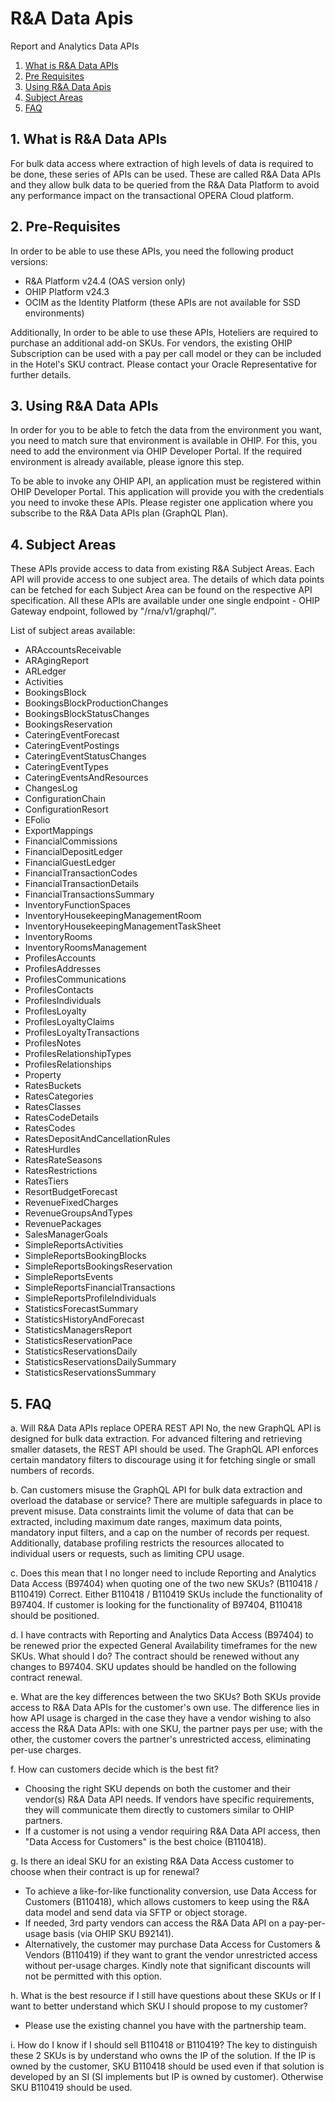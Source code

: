 # R&A Data Apis

Report and Analytics Data APIs

1. [What is R&A Data APIs](#1-what-is-ra-data-apis)
2. [Pre Requisites](#2-pre-requisites)
3. [Using R&A Data Apis](#3-using-ra-data-apis)
4. [Subject Areas](#4-subject-areas)
5. [FAQ](#5-faq)

## 1. What is R&A Data APIs

For bulk data access where extraction of high levels of data is required to be done, these series of APIs can be used. These are called R&A Data APIs and they allow bulk data to be queried from the R&A Data Platform to avoid any performance impact on the transactional OPERA Cloud platform.

## 2. Pre-Requisites

In order to be able to use these APIs, you need the following product versions:

* R&A Platform v24.4 (OAS version only)
* OHIP Platform v24.3
* OCIM as the Identity Platform (these APIs are not available for SSD environments)

Additionally, In order to be able to use these APIs, Hoteliers are required to purchase an additional add-on SKUs. For vendors, the existing OHIP Subscription can be used with a pay per call model or they can be included in the Hotel's SKU contract. Please contact your Oracle Representative for further details.

## 3. Using R&A Data APIs

In order for you to be able to fetch the data from the environment you want, you need to match sure that environment is available in OHIP. For this, you need to add the environment via OHIP Developer Portal. If the required environment is already available, please ignore this step.

To be able to invoke any OHIP API, an application must be registered within OHIP Developer Portal. This application will provide you with the credentials you need to invoke these APIs. Please register one application where you subscribe to the R&A Data APIs plan (GraphQL Plan).

## 4. Subject Areas

These APIs provide access to data from existing R&A Subject Areas. Each API will provide access to one subject area. The details of which data points can be fetched for each Subject Area can be found on the respective API specification.  All these APIs are available under one single endpoint - OHIP Gateway endpoint, followed by "/rna/v1/graphql/".

List of subject areas available:

* ARAccountsReceivable
* ARAgingReport
* ARLedger
* Activities
* BookingsBlock
* BookingsBlockProductionChanges
* BookingsBlockStatusChanges
* BookingsReservation
* CateringEventForecast
* CateringEventPostings
* CateringEventStatusChanges
* CateringEventTypes
* CateringEventsAndResources
* ChangesLog
* ConfigurationChain
* ConfigurationResort
* EFolio
* ExportMappings
* FinancialCommissions
* FinancialDepositLedger
* FinancialGuestLedger
* FinancialTransactionCodes
* FinancialTransactionDetails
* FinancialTransactionsSummary
* InventoryFunctionSpaces
* InventoryHousekeepingManagementRoom
* InventoryHousekeepingManagementTaskSheet
* InventoryRooms
* InventoryRoomsManagement
* ProfilesAccounts
* ProfilesAddresses
* ProfilesCommunications
* ProfilesContacts
* ProfilesIndividuals
* ProfilesLoyalty
* ProfilesLoyaltyClaims
* ProfilesLoyaltyTransactions
* ProfilesNotes
* ProfilesRelationshipTypes
* ProfilesRelationships
* Property
* RatesBuckets
* RatesCategories
* RatesClasses
* RatesCodeDetails
* RatesCodes
* RatesDepositAndCancellationRules
* RatesHurdles
* RatesRateSeasons
* RatesRestrictions
* RatesTiers
* ResortBudgetForecast
* RevenueFixedCharges
* RevenueGroupsAndTypes
* RevenuePackages
* SalesManagerGoals
* SimpleReportsActivities
* SimpleReportsBookingBlocks
* SimpleReportsBookingsReservation
* SimpleReportsEvents
* SimpleReportsFinancialTransactions
* SimpleReportsProfileIndividuals
* StatisticsForecastSummary
* StatisticsHistoryAndForecast
* StatisticsManagersReport
* StatisticsReservationPace
* StatisticsReservationsDaily
* StatisticsReservationsDailySummary
* StatisticsReservationsSummary

## 5. FAQ

a. Will R&A Data APIs replace OPERA REST API
No, the new GraphQL API is designed for bulk data extraction. For advanced filtering and retrieving smaller datasets, the REST API should be used. The GraphQL API enforces certain mandatory filters to discourage using it for fetching single or small numbers of records.

b. Can customers misuse the GraphQL API for bulk data extraction and overload the database or service?
There are multiple safeguards in place to prevent misuse. Data constraints limit the volume of data that can be extracted, including maximum date ranges, maximum data points, mandatory input filters, and a cap on the number of records per request. Additionally, database profiling restricts the resources allocated to individual users or requests, such as limiting CPU usage.

c. Does this mean that I no longer need to include Reporting and Analytics Data Access (B97404) when quoting one of the two new SKUs? (B110418 / B110419)
Correct. Either B110418 / B110419 SKUs include the functionality of B97404. If customer is looking for the functionality of B97404, B110418 should be positioned.

d. I have contracts with Reporting and Analytics Data Access (B97404) to be renewed prior the expected General Availability timeframes for the new SKUs. What should I do?
The contract should be renewed without any changes to B97404. SKU updates should be handled on the following contract renewal.

e. What are the key differences between the two SKUs?
Both SKUs provide access to R&A Data APIs for the customer's own use. The difference lies in how API usage is charged in the case they have a vendor wishing to also access the R&A Data APIs: with one SKU, the partner pays per use; with the other, the customer covers the partner's unrestricted access, eliminating per-use charges.

f. How can customers decide which is the best fit?

* Choosing the right SKU depends on both the customer and their vendor(s) R&A Data API needs. If vendors have specific requirements, they will communicate them directly to customers similar to OHIP partners.
* If a customer is not using a vendor requiring R&A Data API access, then "Data Access for Customers" is the best choice (B110418).

g. Is there an ideal SKU for an existing R&A Data Access customer to choose when their contract is up for renewal?

* To achieve a like-for-like functionality conversion, use Data Access for Customers (B110418), which allows customers to keep using the R&A data model and send data via SFTP or object storage.
* If needed, 3rd party vendors can access the R&A Data API on a pay-per-usage basis (via OHIP SKU B92141).
* Alternatively, the customer may purchase Data Access for Customers & Vendors (B110419) if they want to grant the vendor unrestricted access without per-usage charges. Kindly note that significant discounts will not be permitted with this option.

h. What is the best resource if I still have questions about these SKUs or If I want to better understand which SKU I should propose to my customer?

* Please use the existing channel you have with the partnership team.

i. How do I know if I should sell B110418 or B110419?
The key to distinguish these 2 SKUs is by understand who owns the IP of the solution. If the IP is owned by the customer, SKU B110418 should be used even if that solution is developed by an SI (SI implements but IP is owned by customer). Otherwise SKU B110419 should be used.
